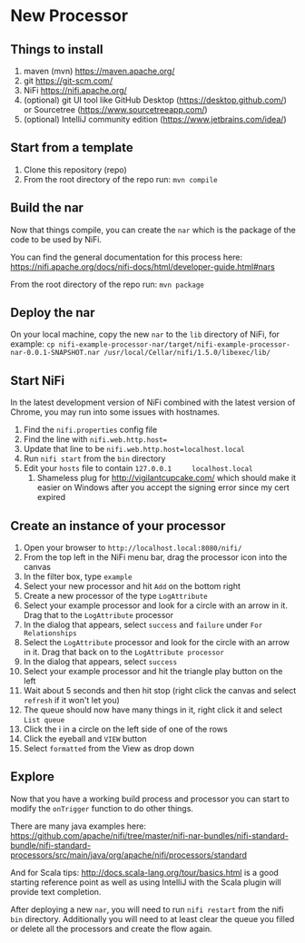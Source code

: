 # New Processor

## Things to install

1. maven (mvn) https://maven.apache.org/
1. git https://git-scm.com/
1. NiFi https://nifi.apache.org/
1. (optional) git UI tool like GitHub Desktop (https://desktop.github.com/) or Sourcetree (https://www.sourcetreeapp.com/)
1. (optional) IntelliJ community edition (https://www.jetbrains.com/idea/)

## Start from a template

1. Clone this repository (repo)
1. From the root directory of the repo run: `mvn compile`

## Build the nar

Now that things compile, you can create the `nar`
which is the package of the code to be used by NiFi.

You can find the general documentation for this process here:
https://nifi.apache.org/docs/nifi-docs/html/developer-guide.html#nars

From the root directory of the repo run: `mvn package`

## Deploy the nar

On your local machine, copy the new `nar` to the `lib` directory of NiFi, for example:
`cp nifi-example-processor-nar/target/nifi-example-processor-nar-0.0.1-SNAPSHOT.nar /usr/local/Cellar/nifi/1.5.0/libexec/lib/`

## Start NiFi

In the latest development version of NiFi combined with the latest version of Chrome,
you may run into some issues with hostnames.

1. Find the `nifi.properties` config file
1. Find the line with `nifi.web.http.host=`
1. Update that line to be `nifi.web.http.host=localhost.local`
1. Run `nifi start` from the `bin` directory
1. Edit your `hosts` file to contain `127.0.0.1		localhost.local`
    1. Shameless plug for http://vigilantcupcake.com/ which should make it easier on Windows after you accept the signing error since my cert expired

## Create an instance of your processor

1. Open your browser to `http://localhost.local:8080/nifi/`
1. From the top left in the NiFi menu bar, drag the processor icon into the canvas
1. In the filter box, type `example`
1. Select your new processor and hit `Add` on the bottom right
1. Create a new processor of the type `LogAttribute`
1. Select your example processor and look for a circle with an arrow in it. Drag that to the `LogAttribute` processor
1. In the dialog that appears, select `success` and `failure` under `For Relationships`
1. Select the `LogAttribute` processor and look for the circle with an arrow in it. Drag that back on to the `LogAttribute processor`
1. In the dialog that appears, select `success`
1. Select your example processor and hit the triangle play button on the left
1. Wait about 5 seconds and then hit stop (right click the canvas and select `refresh` if it won't let you)
1. The queue should now have many things in it, right click it and select `List queue`
1. Click the i in a circle on the left side of one of the rows
1. Click the eyeball and `VIEW` button
1. Select `formatted` from the View as drop down

## Explore

Now that you have a working build process and processor you can start to modify the `onTrigger`
function to do other things.

There are many java examples here:
https://github.com/apache/nifi/tree/master/nifi-nar-bundles/nifi-standard-bundle/nifi-standard-processors/src/main/java/org/apache/nifi/processors/standard

And for Scala tips: http://docs.scala-lang.org/tour/basics.html
is a good starting reference point as well as
using IntelliJ with the Scala plugin will provide text completion.

After deploying a new `nar`, you will need to run `nifi restart`
from the nifi `bin` directory.
Additionally you will need to at least clear the queue you filled
or delete all the processors and create the flow again.
